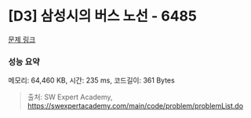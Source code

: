 # [D3] 삼성시의 버스 노선 - 6485 

[문제 링크](https://swexpertacademy.com/main/code/problem/problemDetail.do?contestProbId=AWczm7QaACgDFAWn) 

### 성능 요약

메모리: 64,460 KB, 시간: 235 ms, 코드길이: 361 Bytes



> 출처: SW Expert Academy, https://swexpertacademy.com/main/code/problem/problemList.do
